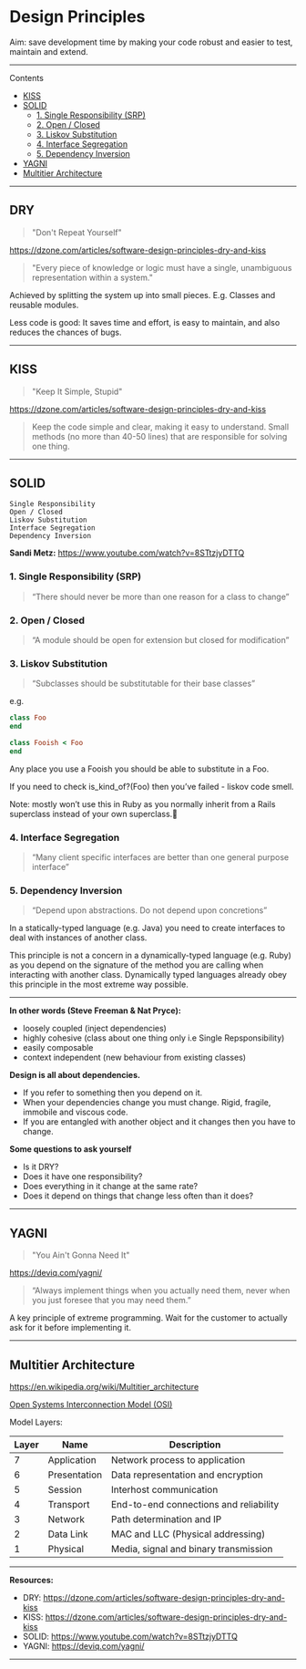 # Design Principles

Aim: save development time by making your code robust and easier to test, maintain and extend.

---

<!-- START doctoc generated TOC please keep comment here to allow auto update -->
<!-- DON'T EDIT THIS SECTION, INSTEAD RE-RUN doctoc TO UPDATE -->
Contents

- [KISS](#kiss)
- [SOLID](#solid)
  - [1. Single Responsibility (SRP)](#1-single-responsibility-srp)
  - [2. Open / Closed](#2-open--closed)
  - [3. Liskov Substitution](#3-liskov-substitution)
  - [4. Interface Segregation](#4-interface-segregation)
  - [5. Dependency Inversion](#5-dependency-inversion)
- [YAGNI](#yagni)
- [Multitier Architecture](#multitier-architecture)

<!-- END doctoc generated TOC please keep comment here to allow auto update -->

---

## DRY

> "Don't Repeat Yourself"

https://dzone.com/articles/software-design-principles-dry-and-kiss

> "Every piece of knowledge or logic must have a single, unambiguous representation within a system."

Achieved by splitting the system up into small pieces. E.g. Classes and reusable modules.

Less code is good: It saves time and effort, is easy to maintain, and also reduces the chances of bugs.

---

## KISS

> "Keep It Simple, Stupid"

https://dzone.com/articles/software-design-principles-dry-and-kiss

> Keep the code simple and clear, making it easy to understand. Small methods (no more than 40-50 lines) that are responsible for solving one thing.

---

## SOLID

```
Single Responsibility
Open / Closed
Liskov Substitution
Interface Segregation
Dependency Inversion
```

**Sandi Metz:** https://www.youtube.com/watch?v=8STtzjyDTTQ 

### 1. Single Responsibility (SRP)

> “There should never be more than one reason for a class to change”

### 2. Open / Closed

> “A module should be open for extension but closed for modification”

### 3. Liskov Substitution

> “Subclasses should be substitutable for their base classes”

e.g.

```ruby
class Foo
end

class Fooish < Foo
end
```

Any place you use a Fooish you should be able to substitute in a Foo.

If you need to check is_kind_of?(Foo) then you’ve failed - liskov code smell.

Note: mostly won’t use this in Ruby as you normally inherit from a Rails superclass instead of your own superclass.

### 4. Interface Segregation

> “Many client specific interfaces are better than one general purpose interface”

### 5. Dependency Inversion

> “Depend upon abstractions. Do not depend upon concretions”

In a statically-typed language (e.g. Java) you need to create interfaces to deal with instances of another class.

This principle is not a concern in a dynamically-typed language (e.g. Ruby) as you depend on the signature of the method you are calling when interacting with another class. Dynamically typed languages already obey this principle in the most extreme way possible.

---

**In other words (Steve Freeman & Nat Pryce):**

- loosely coupled (inject dependencies)
- highly cohesive (class about one thing only i.e Single Repsponsibility)
- easily composable
- context independent (new behaviour from existing classes)


**Design is all about dependencies.**

- If you refer to something then you depend on it.
- When your dependencies change you must change. Rigid, fragile, immobile and viscous code.
- If you are entangled with another object and it changes then you have to change.

**Some questions to ask yourself**

- Is it DRY?
- Does it have one responsibility?
- Does everything in it change at the same rate?
- Does it depend on things that change less often than it does?

---

## YAGNI

> "You Ain't Gonna Need It"

https://deviq.com/yagni/


> “Always implement things when you actually need them, never when you just foresee that you may need them.”

A key principle of extreme programming. Wait for the customer to actually ask for it before implementing it.

---

## Multitier Architecture

https://en.wikipedia.org/wiki/Multitier_architecture

[Open Systems Interconnection Model (OSI)](https://searchnetworking.techtarget.com/definition/OSI)

Model Layers:

| Layer | Name         | Description                            |
|-------|--------------|----------------------------------------|
| 7     | Application  | Network process to application         |
| 6     | Presentation | Data representation and encryption     |
| 5     | Session      | Interhost communication                |
| 4     | Transport    | End-to-end connections and reliability |
| 3     | Network      | Path determination and IP              |
| 2     | Data Link    | MAC and LLC (Physical addressing)      |
| 1     | Physical     | Media, signal and binary transmission  |

---

**Resources:**

- DRY: https://dzone.com/articles/software-design-principles-dry-and-kiss
- KISS: https://dzone.com/articles/software-design-principles-dry-and-kiss
- SOLID: https://www.youtube.com/watch?v=8STtzjyDTTQ
- YAGNI: https://deviq.com/yagni/

---
